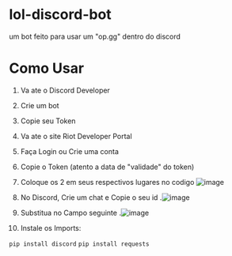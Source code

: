 # lol-discord-bot
um bot feito para usar um "op.gg" dentro do discord


# Como Usar

1. Va ate o Discord Developer
2. Crie um bot
3. Copie seu Token
4. Va ate o site Riot Developer Portal
5. Faça Login ou Crie uma conta
6. Copie o Token (atento a data de "validade" do token)
7. Coloque os 2 em seus respectivos lugares no codigo
![image](https://github.com/Luudzy/lol-discord-bot/assets/126820236/e953dbe1-0063-4acd-9854-18c75898987c)

8. No Discord, Crie um chat e Copie o seu id
.![image](https://github.com/Luudzy/lol-discord-bot/assets/126820236/aaf21ad2-5aa4-46d0-869b-8451f7033f8a)

9. Substitua no Campo seguinte
.![image](https://github.com/Luudzy/lol-discord-bot/assets/126820236/76dbe036-7bbd-49ff-bb57-12ffb97cae89)

10. Instale os Imports:

`pip install discord`
`pip install requests`

